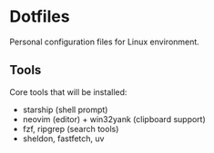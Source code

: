 # Dotfiles

Personal configuration files for Linux environment.

## Tools

Core tools that will be installed:
- starship (shell prompt)
- neovim (editor) + win32yank (clipboard support)
- fzf, ripgrep (search tools)
- sheldon, fastfetch, uv
